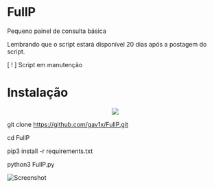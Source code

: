 # FullP
Pequeno painel de consulta básica

Lembrando que o script estará disponível 20 dias após a postagem do script.

[ ! ] Script em manutenção

# Instalação
<p align="center">
  <a href="https://www.python.org/">
    <img src="https://img.shields.io/badge/Python-v3-yellow">
  </a>
</p
 
 git clone https://github.com/gav1x/FullP.git
 
 cd FullP
 
 pip3 install -r requirements.txt
 
 python3 FullP.py
  
![Screenshot](https://cdn.discordapp.com/attachments/866286772031324222/866286787144318996/unknown.png)
